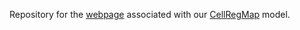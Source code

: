 Repository for the [webpage](https://limix.github.io/CellRegMap) associated with our [CellRegMap](https://www.biorxiv.org/content/10.1101/2021.09.01.458524v1) model.
